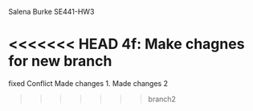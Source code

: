 Salena Burke
SE441-HW3

<<<<<<< HEAD
4f: Make chagnes for new branch
=======

fixed Conflict Made changes 1.  Made changes 2
>>>>>>> branch2

